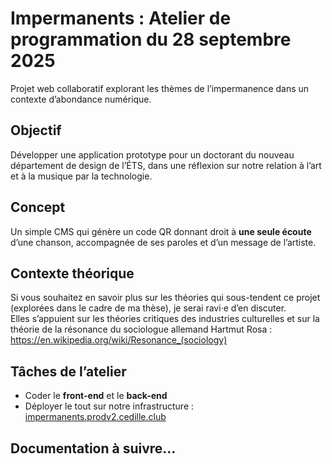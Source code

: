 # Impermanents : Atelier de programmation du 28 septembre 2025
Projet web collaboratif explorant les thèmes de l’impermanence dans un contexte d’abondance numérique.

## Objectif
Développer une application prototype pour un doctorant du nouveau département de design de l’ÉTS, dans une réflexion sur notre relation à l’art et à la musique par la technologie.

## Concept
Un simple CMS qui génère un code QR donnant droit à **une seule écoute** d’une chanson, accompagnée de ses paroles et d’un message de l’artiste.

## Contexte théorique
Si vous souhaitez en savoir plus sur les théories qui sous-tendent ce projet (explorées dans le cadre de ma thèse), je serai ravi·e d’en discuter.  
Elles s’appuient sur les théories critiques des industries culturelles et sur la théorie de la résonance du sociologue allemand Hartmut Rosa :  
<https://en.wikipedia.org/wiki/Resonance_(sociology)>

## Tâches de l’atelier
- Coder le **front-end** et le **back-end**  
- Déployer le tout sur notre infrastructure : [impermanents.prodv2.cedille.club](https://impermanents.prodv2.cedille.club)

## Documentation à suivre...
